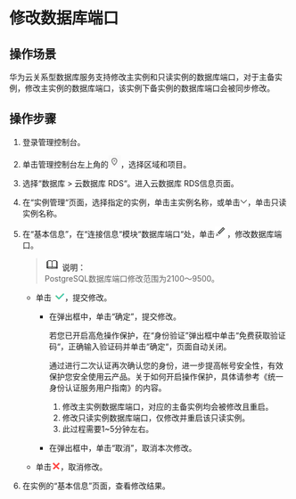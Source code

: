 # 修改数据库端口<a name="zh-cn_topic_pg_change_database_port"></a>

## 操作场景<a name="zh-cn_topic_0171122564_section241540814823"></a>

华为云关系型数据库服务支持修改主实例和只读实例的数据库端口，对于主备实例，修改主实例的数据库端口，该实例下备实例的数据库端口会被同步修改。

## 操作步骤<a name="section10243104815418"></a>

1.  登录管理控制台。
2.  单击管理控制台左上角的![](figures/Region灰色图标.png)，选择区域和项目。
3.  选择“数据库  \>  云数据库 RDS“。进入云数据库 RDS信息页面。
4.  在“实例管理“页面，选择指定的实例，单击主实例名称，或单击![](figures/下拉选择.png)，单击只读实例名称。
5.  在“基本信息”，在“连接信息“模块“数据库端口“处，单击![](figures/edit-port.png)，修改数据库端口。

    >![](public_sys-resources/icon-note.gif) **说明：**   
    >PostgreSQL数据库端口修改范围为2100～9500。  

    -   单击  ![](figures/端口提交-32.png)，提交修改。
        -   在弹出框中，单击“确定”，提交修改。

            若您已开启高危操作保护，在“身份验证”弹出框中单击“免费获取验证码“，正确输入验证码并单击“确定“，页面自动关闭。

            通过进行二次认证再次确认您的身份，进一步提高帐号安全性，有效保护您安全使用云产品。关于如何开启操作保护，具体请参考《统一身份认证服务用户指南》的内容。

            1.  修改主实例数据库端口，对应的主备实例均会被修改且重启。
            2.  修改只读实例数据库端口，仅修改并重启该只读实例。
            3.  此过程需要1\~5分钟左右。

        -   在弹出框中，单击“取消”，取消本次修改。

    -   单击![](figures/取消02-33.png)，取消修改。

6.  在实例的“基本信息”页面，查看修改结果。

